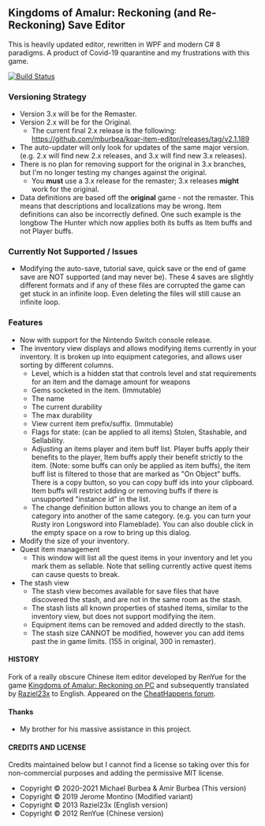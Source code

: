 ## Kingdoms of Amalur: Reckoning (and Re-Reckoning) Save Editor
This is heavily updated editor, rewritten in WPF and modern C# 8 paradigms. A product of Covid-19 quarantine and my frustrations with this game.

[![Build Status](https://dev.azure.com/amirburbea/koar/_apis/build/status/Build%20Save%20Editor?branchName=master)](https://dev.azure.com/amirburbea/koar/_build/latest?definitionId=1&branchName=master)

### Versioning Strategy
* Version 3.x will be for the Remaster.
* Version 2.x will be for the Original. 
  - The current final 2.x release is the following: https://github.com/mburbea/koar-item-editor/releases/tag/v2.1.189
* The auto-updater will only look for updates of the same major version. (e.g. 2.x will find new 2.x releases, and 3.x will find new 3.x releases).
* There is no plan for removing support for the original in 3.x branches, but I'm no longer testing my changes against the original.  
  - You **must** use a 3.x release for the remaster; 3.x releases **might** work for the original. 
* Data definitions are based off the **original** game - not the remaster. This means that descriptions and localizations may be wrong. Item definitions can also be incorrectly defined. One such example is the longbow The Hunter which now applies both its buffs as Item buffs and not Player buffs. 

### Currently Not Supported / Issues
* Modifying the auto-save, tutorial save, quick save or the end of game save are NOT supported (and may never be). These 4 saves are slightly different formats and if any of these files are corrupted the game can get stuck in an infinite loop. Even deleting the files will still cause an infinite loop.

### Features
* Now with support for the Nintendo Switch console release.
* The inventory view displays and allows modifying items currently in your inventory. It is broken up into equipment categories, and allows user sorting by different columns.
  - Level, which is a hidden stat that controls level and stat requirements for an item and the damage amount for weapons
  - Gems socketed in the item. (Immutable)
  - The name
  - The current durability
  - The max durability
  - View current item prefix/suffix. (Immutable)
  - Flags for state: (can be applied to all items) Stolen, Stashable, and Sellability.
  - Adjusting an items player and item buff list. Player buffs apply their benefits to the player, Item buffs apply their benefit strictly to the item. (Note: some buffs can only be applied as item buffs), the item buff list is filtered to those that are marked as "On Object" buffs. There is a copy button, so you can copy buff ids into your clipboard. Item buffs will restrict adding or removing buffs if there is unsupported "instance id" in the list.
  - The change definition button allows you to change an item of a category into another of the same category. (e.g. you can turn your Rusty iron Longsword into Flameblade). You can also double click in the empty space on a row to bring up this dialog.
* Modify the size of your inventory. 
* Quest item management
  - This window will list all the quest items in your inventory and let you mark them as sellable. Note that selling currently active quest items can cause quests to break.
* The stash view
  - The stash view becomes available for save files that have discovered the stash, and are not in the same room as the stash.
  - The stash lists all known properties of stashed items, similar to the inventory view, but does not support modifying the item.
  - Equipment items can be removed and added directly to the stash.
  - The stash size CANNOT be modified, however you can add items past the in game limits. (155 in original, 300 in remaster). 

#### HISTORY

Fork of a really obscure Chinese item editor developed by RenYue for the game [Kingdoms of Amalur: Reckoning on PC](https://store.steampowered.com/agecheck/app/102500/) and subsequently translated by [Raziel23x](https://github.com/raziel23x) to English. Appeared on the [CheatHappens forum](https://www.cheathappens.com/show_board2.asp?headID=111841&titleID=17461).

#### Thanks	
- My brother for his massive assistance in this project.

#### CREDITS AND LICENSE

Credits maintained below but I cannot find a license so taking over this for non-commercial purposes and adding the permissive MIT license.
- Copyright © 2020-2021 Michael Burbea & Amir Burbea (This version)
- Copyright © 2019 Jerome Montino (Modified variant)
- Copyright © 2013 Raziel23x (English version)
- Copyright © 2012 RenYue (Chinese version)
